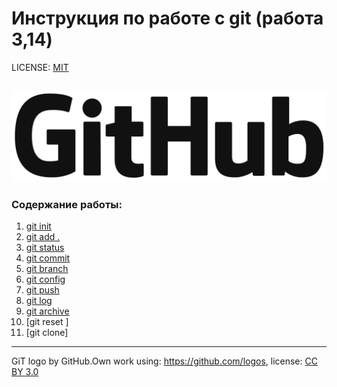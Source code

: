 # Инструкция по работе с git (работа 3,14)

LICENSE: [MIT](./license.md)

![git-logo](./assets/GitHub_logo_2013.png)
---
### Содержание работы:
1. [git init](init.md)
2. [git add .](add.md)
3. [git status](status.md)
4. [git commit](commit.md)
5. [git branch](branch.md)
6. [git config](config.md)
7. [git push](push.md)
8. [git log](log.md)
9. [git archive](archive.md)
10. [git reset ]
11. [git clone]
---
GiT logo by GitHub.Own work using: https://github.com/logos, 
license: [CC BY 3.0](https://creativecommons.org/licenses/by/3.0/deed.ru)